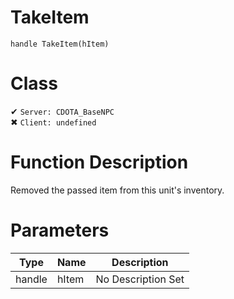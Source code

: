 # TakeItem
```
handle TakeItem(hItem)
```
# Class
✔ `Server: CDOTA_BaseNPC`  
✖ `Client: undefined`  

# Function Description
Removed the passed item from this unit's inventory.
# Parameters
Type|Name|Description
--|--|--
handle|hItem|No Description Set
